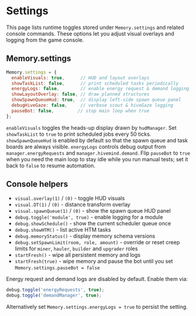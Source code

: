 # Settings

This page lists runtime toggles stored under `Memory.settings` and related console commands. These options let you adjust visual overlays and logging from the game console.

## Memory.settings

```javascript
Memory.settings = {
  enableVisuals: true,      // HUD and layout overlays
  showTaskList: false,      // print scheduled tasks periodically
  energyLogs: false,        // enable energy request & demand logging
  showLayoutOverlay: false, // draw planned structures
  showSpawnQueueHud: true,  // display left-side spawn queue panel
  debugHiveGaze: false,     // verbose scout & hiveGaze logging
  pauseBot: false,         // stop main loop when true
};
```

`enableVisuals` toggles the heads-up display drawn by `hudManager`. Set `showTaskList` to `true` to print scheduled jobs every 50 ticks. `showSpawnQueueHud` is enabled by default so that the spawn queue and task boards are always visible. `energyLogs` controls debug output from `manager.energyRequests` and `manager.hivemind.demand`. Flip `pauseBot` to `true` when you need the main loop to stay idle while you run manual tests; set it back to `false` to resume automation.

## Console helpers

* `visual.overlay(1)` / `(0)` - toggle HUD visuals
* `visual.DT(1)` / `(0)` - distance transform overlay
* `visual.spawnQueue(1)` / `(0)` - show the spawn queue HUD panel
* `debug.toggle('module', true)` - enable logging for a module
* `debug.showSchedule()` - show the current scheduler queue once
* `debug.showHTM()` - list active HTM tasks
* `debug.memoryStatus()` - display memory schema versions
* `debug.setSpawnLimit(room, role, amount)` - override or reset creep limits for `miner`, `hauler`, `builder` and `upgrader` roles
* `startFresh()` - wipe all persistent memory and logs
* `startFresh(true)` - wipe memory and pause the bot until you set `Memory.settings.pauseBot = false`

Energy request and demand logs are disabled by default. Enable them via:

```javascript
debug.toggle('energyRequests', true);
debug.toggle('demandManager', true);
```

Alternatively set `Memory.settings.energyLogs = true` to persist the setting.
